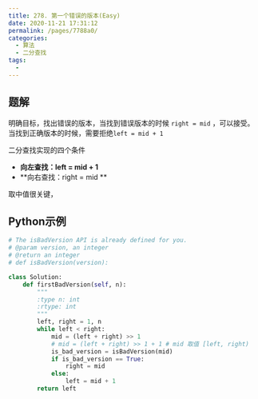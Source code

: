 ```yaml
---
title: 278. 第一个错误的版本(Easy)
date: 2020-11-21 17:31:12
permalink: /pages/7788a0/
categories: 
  - 算法
  - 二分查找
tags: 
  - 
---
```


## 题解

明确目标，找出错误的版本，当找到错误版本的时候 `right = mid` ，可以接受。当找到正确版本的时候，需要拒绝`left = mid + 1`

二分查找实现的四个条件

- **向左查找：left = mid + 1**
- **向右查找：right = mid **

取中值很关键，

## Python示例

```python
# The isBadVersion API is already defined for you.
# @param version, an integer
# @return an integer
# def isBadVersion(version):

class Solution:
    def firstBadVersion(self, n):
        """
        :type n: int
        :rtype: int
        """
        left, right = 1, n
        while left < right:
            mid = (left + right) >> 1
            # mid = (left + right) >> 1 + 1 # mid 取值 [left, right)
            is_bad_version = isBadVersion(mid) 
            if is_bad_version == True:
                right = mid
            else:
                left = mid + 1
        return left 
```

